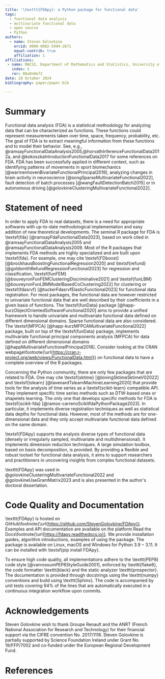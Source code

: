 ```yaml
---
title: '\texttt{FDApy}: a Python package for functional data'
tags:
  - functional data analysis
  - multivariate functional data
  - open source
  - Python
authors:
  - name: Steven Golovkine
    orcid: 0000-0002-5994-2671
    equal-contrib: true
    affiliation: 1
affiliations:
 - name: MACSI, Department of Mathematics and Statistics, University of Limerick, Limerick, Ireland
   index: 1
   ror: 00a0n9e72
date: 28 October 2024
bibliography: paper/paper.bib

---
```


# Summary

Functional data analysis (FDA) is a statistical methodology for analyzing data that can be characterized as functions. These functions could represent measurements taken over time, space, frequency, probability, etc. The goal of FDA is to extract meaningful information from these functions and to model their behavior. See, e.g., @ramsayFunctionalDataAnalysis2005,@horvathInferenceFunctionalData2012a, and @kokoszkaIntroductionFunctionalData2017 for some references on FDA. FDA has been successfully applied in different context, such as identifying patterns of movements in sport biomechanics [@warmenhovenBivariateFunctionalPrincipal2019], analyzing changes in brain activity in neuroscience [@songSparseMultivariateFunctional2022], fault detection of batch processes [@wangFaultDetectionBatch2015] or in autonomous driving [@golovkineClusteringMultivariateFunctional2022].


# Statement of need

In order to apply FDA to real datasets, there is a need for appropriate softwares with up-to-date methodological implementation and easy addition of new theoretical developments. The seminal R package for FDA is \textsf{fda} [@ramsayFdaFunctionalData2023], based on work cited in @ramsayFunctionalDataAnalysis2005 and @ramsayFunctionalDataAnalysis2009. Most of the R packages that implements FDA methods are highly specialized and are built upon \textsf{fda}. For example, one may cite \textsf{FDboost} [@brockhausBoostingFunctionalRegression2020] and \textsf{refund} [@goldsmithRefundRegressionFunctional2023] for regression and classification, \textsf{funFEM} [@bouveyronFunFEMClusteringDiscriminative2021] and \textsf{funLBM} [@bouveyronFunLBMModelBasedCoClustering2022] for clustering or \textsf{fdasrvf} [@tuckerFdasrvfElasticFunctional2023] for functional data registration. For most packages, the functional data are however restricted to univariate functional data that are well described by their coefficients in a given basis of functions. The \textsf{funData} package [@happ-kurzObjectOrientedSoftwareFunctional2020] aims to provide a unified framework to handle univariate and multivariate functional data defined on different dimensional domains. Sparse functional data are also considered. The \textsf{MFPCA} [@happ-kurzMFPCAMultivariateFunctional2022] package, built on top of the \textsf{funData} package, implements multivariate functional principal components analysis (MFPCA) for data defined on different dimensional domains [@happMultivariateFunctionalPrincipal2018]. Consider looking at the CRAN webpage\footnote{\url{https://cran.r-project.org/web/views/FunctionalData.html}} on functional data to have a complete overview of the R packages.

Concerning the Python community, there are only few packages that are related to FDA. One may cite \textsf{sktime} [@loningSktimeSktimeV02022] and \textsf{tslearn} [@tavenardTslearnMachineLearning2020] that provide tools for the analysis of time series as a \textsf{scikit-learn} compatible API. They implement specific time series methods such as DTW-based ones or shapelets learning. The only one that develops specific methods for FDA is \textsf{scikit-fda} [@ramos-carrenoScikitfdaPythonPackage2023]. In particular, it implements diverse registration techniques as well as statistical data depths for functional data. However, most of the methods are for one-dimensional data and they only accept multivariate functional data defined on the same domain.

\textsf{FDApy} supports the analysis diverse types of functional data (densely or irregularly sampled, multivariate and multidimensional). It implements dimension reduction techniques. A large simulation toolbox, based on basis decomposition, is provided. By providing a flexible and robust toolset for functional data analysis, it aims to support researchers and practitioners in uncovering insights from complex functional datasets.

\texttt{FDApy} was used in @golovkineClusteringMultivariateFunctional2022 and @golovkineUseGramMatrix2023 and is also presented in the author's doctoral dissertation.


# Code Quality and Documentation


\texttt{FDApy} is hosted on GitHub\footnote{\url{https://github.com/StevenGolovkine/FDApy}}. Examples and API documentation are available on the platform Read the Docs\footnote{\url{https://fdapy.readthedocs.io}}. We provide installation guides, algorithm introductions, examples of using the package. The package is available on Linux, macOS and Windows for Python $3.9-3.11$. It can be installed with \textsf{pip install FDApy}. 

To ensure high code quality, all implementations adhere to the \texttt{PEP8} code style [@vanrossumPEP8StyleGuide2001], enforced by \texttt{flake8}, the code formatter \texttt{black} and the static analyzer \texttt{prospector}. The documentation is provided through docstrings using the \texttt{numpy} conventions and build using \texttt{Sphinx}. The code is accompanied by unit tests covering $94\%$ of the lines that are automatically executed in a continuous integration workflow upon commits.

# Acknowledgements

Steven Golovkine wish to thank Groupe Renault and the ANRT (French National Association for Research and Technology) for their financial support via the CIFRE convention No. 2017/1116. Steven Golovkine is partially supported by Science Foundation Ireland under Grant No. 19/FFP/7002 and co-funded under the European Regional Development Fund.

# References